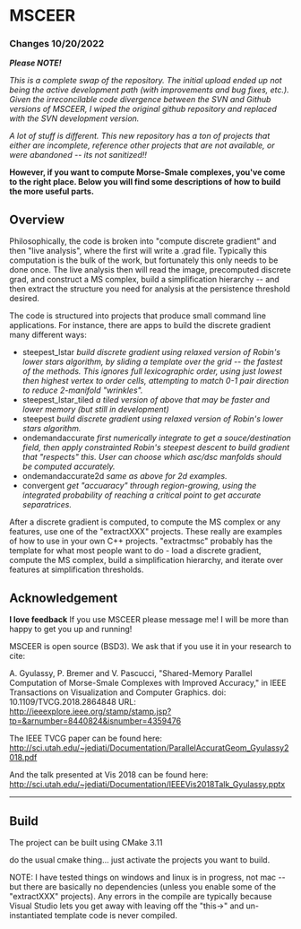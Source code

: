 # MSCEER

### Changes 10/20/2022

***Please NOTE!***

*This is a complete swap of the repository. The initial upload ended up not being the active development path (with improvements and bug fixes, etc.). Given the irreconcilable code divergence between the SVN and Github versions of MSCEER, I wiped the original github repository and replaced with the SVN development version.*

*A lot of stuff is different. This new repository has a ton of projects that either are incomplete, reference other projects that are not available, or were abandoned -- its not sanitized!!*

**However, if you want to compute Morse-Smale complexes, you've come to the right place. Below you will find some descriptions of how to build the more useful parts.**

## Overview

Philosophically, the code is broken into "compute discrete gradient" and then "live analysis", where the first will write a .grad file. Typically this computation is the bulk of the work, but fortunately this only needs to be done once. The live analysis then will read the image, precomputed discrete grad, and construct a MS complex, build a simplification hierarchy -- and then extract the structure you need for analysis at the persistence threshold desired. 

The code is structured into projects that produce small command line applications. For instance, there are apps to build the discrete gradient many different ways:
- steepest_lstar *build discrete gradient using relaxed version of Robin's lower stars algorithm, by sliding a template over the grid -- the fastest of the methods. This ignores full lexicographic order, using just lowest then highest vertex to order cells, attempting to match 0-1 pair direction to reduce 2-manifold "wrinkles".*
- steepest_lstar_tiled *a tiled version of above that may be faster and lower memory (but still in development)*
- steepest *build discrete gradient using relaxed version of Robin's lower stars algorithm.*
- ondemandaccurate *first numerically integrate to get a souce/destination field, then apply constrainted Robin's steepest descent to build gradient that "respects" this. User can choose which asc/dsc manfolds should be computed accurately.*
- ondemandaccurate2d *same as above for 2d examples.*
- convergent *get "accuaracy" through region-growing, using the integrated probability of reaching a critical point to get accurate separatrices.*

After a discrete gradient is computed, to compute the MS complex or any features, use one of the "extractXXX" projects. These really are examples of how to use in your own C++ projects. "extractmsc" probably has the template for what most people want to do - load a discrete gradient, compute the MS complex, build a simplification hierarchy, and iterate over features at simplification thresholds.

## Acknowledgement

**I love feedback**
If you use MSCEER please message me! I will be more than happy to get you up and running!

MSCEER is open source (BSD3). We ask that if you use it in your research to cite:

A. Gyulassy, P. Bremer and V. Pascucci, "Shared-Memory Parallel Computation of Morse-Smale Complexes with Improved Accuracy," in IEEE Transactions on Visualization and Computer Graphics.
doi: 10.1109/TVCG.2018.2864848
URL: http://ieeexplore.ieee.org/stamp/stamp.jsp?tp=&arnumber=8440824&isnumber=4359476	
	
The IEEE TVCG paper can be found here:
 http://sci.utah.edu/~jediati/Documentation/ParallelAccuratGeom_Gyulassy2018.pdf

And the talk presented at Vis 2018 can be found here:
 http://sci.utah.edu/~jediati/Documentation/IEEEVis2018Talk_Gyulassy.pptx

--------------------------------------
Build
--------------------------------------

The project can be built using CMake 3.11

do the usual cmake thing... 
just activate the projects you want to build.


NOTE: I have tested things on windows and linux is in progress, not mac -- but there are basically no dependencies (unless you enable some of the "extractXXX" projects). Any errors in the compile are typically because Visual Studio lets you get away with leaving off the "this->" and un-instantiated template code is never compiled.  



